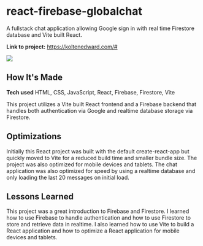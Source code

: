 # react-firebase-globalchat
A fullstack chat application allowing Google sign in with real time Firestore database and Vite built React.


**Link to project:** https://koltenedward.com/#

![](images/preview.gif)

## How It's Made

**Tech used** HTML, CSS, JavaScript, React, Firebase, Firestore, Vite

This project utilizes a Vite built React frontend and a Firebase backend that handles both authentication via Google and realtime database storage via Firestore.

## Optimizations

Initially this React project was built with the default create-react-app but quickly moved to Vite for a reduced build time and smaller bundle size. The project was also optimized for mobile devices and tablets. The chat application was also optimized for speed by using a realtime database and only loading the last 20 messages on initial load.

## Lessons Learned

This project was a great introduction to Firebase and Firestore. I learned how to use Firebase to handle authentication and how to use Firestore to store and retrieve data in realtime. I also learned how to use Vite to build a React application and how to optimize a React application for mobile devices and tablets.